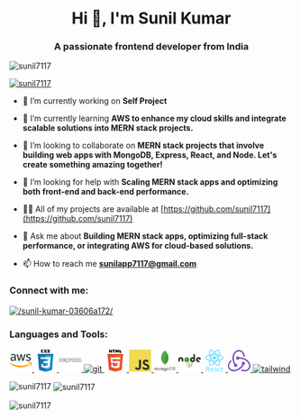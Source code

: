 <h1 align="center">Hi 👋, I'm Sunil Kumar</h1>
<h3 align="center">A passionate frontend developer from India</h3>

<p align="left"> <img src="https://komarev.com/ghpvc/?username=sunil7117&label=Profile%20views&color=0e75b6&style=flat" alt="sunil7117" /> </p>

<p align="left"> <a href="https://github.com/ryo-ma/github-profile-trophy"><img src="https://github-profile-trophy.vercel.app/?username=sunil7117" alt="sunil7117" /></a> </p>

- 🔭 I’m currently working on **Self Project**

- 🌱 I’m currently learning **AWS to enhance my cloud skills and integrate scalable solutions into MERN stack projects.**

- 👯 I’m looking to collaborate on **MERN stack projects that involve building web apps with MongoDB, Express, React, and Node. Let's create something amazing together!**

- 🤝 I’m looking for help with **Scaling MERN stack apps and optimizing both front-end and back-end performance.**

- 👨‍💻 All of my projects are available at [https://github.com/sunil7117](https://github.com/sunil7117)

- 💬 Ask me about **Building MERN stack apps, optimizing full-stack performance, or integrating AWS for cloud-based solutions.**

- 📫 How to reach me **sunilapp7117@gmail.com**

<h3 align="left">Connect with me:</h3>
<p align="left">
<a href="https://linkedin.com/in//sunil-kumar-03606a172/" target="blank"><img align="center" alt="/sunil-kumar-03606a172/" height="30" width="40" /></a>
</p>

<h3 align="left">Languages and Tools:</h3>
<p align="left"> <a href="https://aws.amazon.com" target="_blank" rel="noreferrer"> <img src="https://raw.githubusercontent.com/devicons/devicon/master/icons/amazonwebservices/amazonwebservices-original-wordmark.svg" alt="aws" width="40" height="40"/> </a> <a href="https://www.w3schools.com/css/" target="_blank" rel="noreferrer"> <img src="https://raw.githubusercontent.com/devicons/devicon/master/icons/css3/css3-original-wordmark.svg" alt="css3" width="40" height="40"/> </a> <a href="https://expressjs.com" target="_blank" rel="noreferrer"> <img src="https://raw.githubusercontent.com/devicons/devicon/master/icons/express/express-original-wordmark.svg" alt="express" width="40" height="40"/> </a> <a href="https://git-scm.com/" target="_blank" rel="noreferrer"> <img src="https://www.vectorlogo.zone/logos/git-scm/git-scm-icon.svg" alt="git" width="40" height="40"/> </a> <a href="https://www.w3.org/html/" target="_blank" rel="noreferrer"> <img src="https://raw.githubusercontent.com/devicons/devicon/master/icons/html5/html5-original-wordmark.svg" alt="html5" width="40" height="40"/> </a> <a href="https://developer.mozilla.org/en-US/docs/Web/JavaScript" target="_blank" rel="noreferrer"> <img src="https://raw.githubusercontent.com/devicons/devicon/master/icons/javascript/javascript-original.svg" alt="javascript" width="40" height="40"/> </a> <a href="https://www.mongodb.com/" target="_blank" rel="noreferrer"> <img src="https://raw.githubusercontent.com/devicons/devicon/master/icons/mongodb/mongodb-original-wordmark.svg" alt="mongodb" width="40" height="40"/> </a> <a href="https://nodejs.org" target="_blank" rel="noreferrer"> <img src="https://raw.githubusercontent.com/devicons/devicon/master/icons/nodejs/nodejs-original-wordmark.svg" alt="nodejs" width="40" height="40"/> </a> <a href="https://reactjs.org/" target="_blank" rel="noreferrer"> <img src="https://raw.githubusercontent.com/devicons/devicon/master/icons/react/react-original-wordmark.svg" alt="react" width="40" height="40"/> </a> <a href="https://redux.js.org" target="_blank" rel="noreferrer"> <img src="https://raw.githubusercontent.com/devicons/devicon/master/icons/redux/redux-original.svg" alt="redux" width="40" height="40"/> </a> <a href="https://tailwindcss.com/" target="_blank" rel="noreferrer"> <img src="https://www.vectorlogo.zone/logos/tailwindcss/tailwindcss-icon.svg" alt="tailwind" width="40" height="40"/> </a> </p>

<p><img align="left" src="https://github-readme-stats.vercel.app/api/top-langs?username=sunil7117&show_icons=true&locale=en&layout=compact" alt="sunil7117" /></p>

<p>&nbsp;<img align="center" src="https://github-readme-stats.vercel.app/api?username=sunil7117&show_icons=true&locale=en" alt="sunil7117" /></p>

<p><img align="center" src="https://github-readme-streak-stats.herokuapp.com/?user=sunil7117&" alt="sunil7117" /></p>
